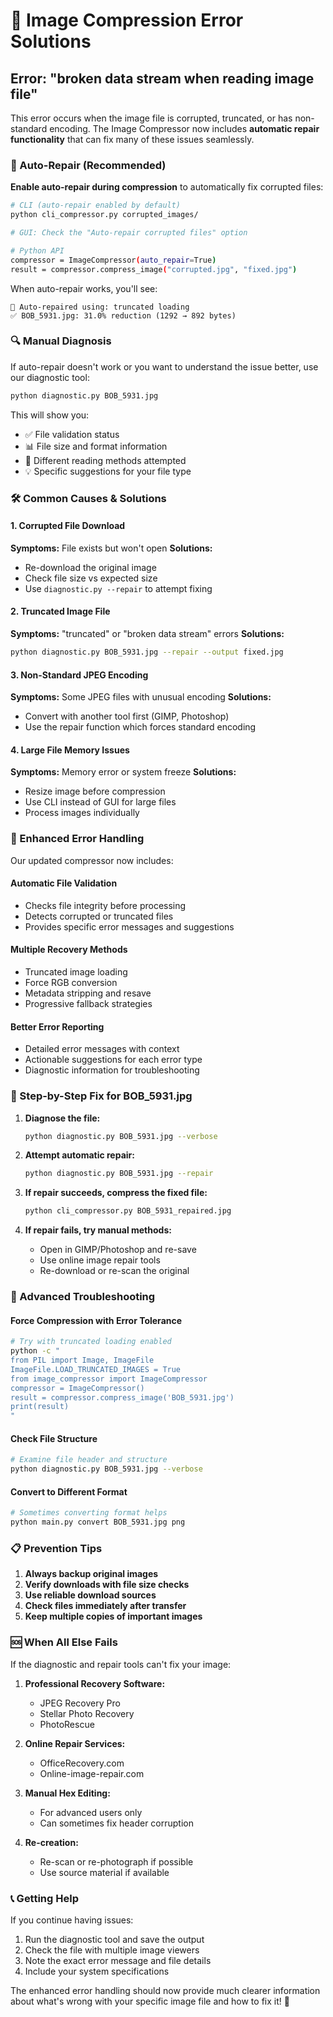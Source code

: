 # 🔧 Image Compression Error Solutions

## Error: "broken data stream when reading image file"

This error occurs when the image file is corrupted, truncated, or has non-standard encoding. The Image Compressor now includes **automatic repair functionality** that can fix many of these issues seamlessly.

### 🤖 Auto-Repair (Recommended)

**Enable auto-repair during compression** to automatically fix corrupted files:

```bash
# CLI (auto-repair enabled by default)
python cli_compressor.py corrupted_images/

# GUI: Check the "Auto-repair corrupted files" option

# Python API
compressor = ImageCompressor(auto_repair=True)
result = compressor.compress_image("corrupted.jpg", "fixed.jpg")
```

When auto-repair works, you'll see:

```
🔧 Auto-repaired using: truncated loading
✅ BOB_5931.jpg: 31.0% reduction (1292 → 892 bytes)
```

### 🔍 Manual Diagnosis

If auto-repair doesn't work or you want to understand the issue better, use our diagnostic tool:

```bash
python diagnostic.py BOB_5931.jpg
```

This will show you:

- ✅ File validation status
- 📊 File size and format information
- 🔧 Different reading methods attempted
- 💡 Specific suggestions for your file type

### 🛠️ Common Causes & Solutions

#### 1. **Corrupted File Download**

**Symptoms:** File exists but won't open
**Solutions:**

- Re-download the original image
- Check file size vs expected size
- Use `diagnostic.py --repair` to attempt fixing

#### 2. **Truncated Image File**

**Symptoms:** "truncated" or "broken data stream" errors
**Solutions:**

```bash
python diagnostic.py BOB_5931.jpg --repair --output fixed.jpg
```

#### 3. **Non-Standard JPEG Encoding**

**Symptoms:** Some JPEG files with unusual encoding
**Solutions:**

- Convert with another tool first (GIMP, Photoshop)
- Use the repair function which forces standard encoding

#### 4. **Large File Memory Issues**

**Symptoms:** Memory error or system freeze
**Solutions:**

- Resize image before compression
- Use CLI instead of GUI for large files
- Process images individually

### 🚀 Enhanced Error Handling

Our updated compressor now includes:

#### **Automatic File Validation**

- Checks file integrity before processing
- Detects corrupted or truncated files
- Provides specific error messages and suggestions

#### **Multiple Recovery Methods**

- Truncated image loading
- Force RGB conversion
- Metadata stripping and resave
- Progressive fallback strategies

#### **Better Error Reporting**

- Detailed error messages with context
- Actionable suggestions for each error type
- Diagnostic information for troubleshooting

### 🎯 Step-by-Step Fix for BOB_5931.jpg

1. **Diagnose the file:**

   ```bash
   python diagnostic.py BOB_5931.jpg --verbose
   ```

2. **Attempt automatic repair:**

   ```bash
   python diagnostic.py BOB_5931.jpg --repair
   ```

3. **If repair succeeds, compress the fixed file:**

   ```bash
   python cli_compressor.py BOB_5931_repaired.jpg
   ```

4. **If repair fails, try manual methods:**
   - Open in GIMP/Photoshop and re-save
   - Use online image repair tools
   - Re-download or re-scan the original

### 🔧 Advanced Troubleshooting

#### **Force Compression with Error Tolerance**

```bash
# Try with truncated loading enabled
python -c "
from PIL import Image, ImageFile
ImageFile.LOAD_TRUNCATED_IMAGES = True
from image_compressor import ImageCompressor
compressor = ImageCompressor()
result = compressor.compress_image('BOB_5931.jpg')
print(result)
"
```

#### **Check File Structure**

```bash
# Examine file header and structure
python diagnostic.py BOB_5931.jpg --verbose
```

#### **Convert to Different Format**

```bash
# Sometimes converting format helps
python main.py convert BOB_5931.jpg png
```

### 📋 Prevention Tips

1. **Always backup original images**
2. **Verify downloads with file size checks**
3. **Use reliable download sources**
4. **Check files immediately after transfer**
5. **Keep multiple copies of important images**

### 🆘 When All Else Fails

If the diagnostic and repair tools can't fix your image:

1. **Professional Recovery Software:**

   - JPEG Recovery Pro
   - Stellar Photo Recovery
   - PhotoRescue

2. **Online Repair Services:**

   - OfficeRecovery.com
   - Online-image-repair.com

3. **Manual Hex Editing:**

   - For advanced users only
   - Can sometimes fix header corruption

4. **Re-creation:**
   - Re-scan or re-photograph if possible
   - Use source material if available

### 📞 Getting Help

If you continue having issues:

1. Run the diagnostic tool and save the output
2. Check the file with multiple image viewers
3. Note the exact error message and file details
4. Include your system specifications

The enhanced error handling should now provide much clearer information about what's wrong with your specific image file and how to fix it! 🎯
